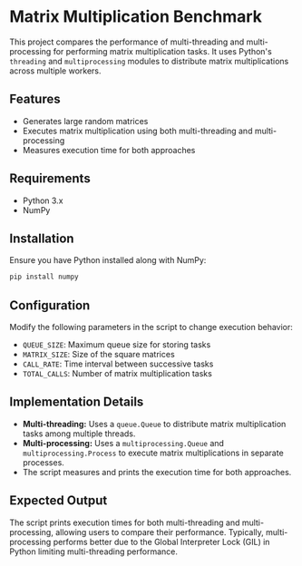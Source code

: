 # Matrix Multiplication Benchmark

This project compares the performance of multi-threading and multi-processing for performing matrix multiplication tasks. It uses Python's `threading` and `multiprocessing` modules to distribute matrix multiplications across multiple workers.

## Features
- Generates large random matrices
- Executes matrix multiplication using both multi-threading and multi-processing
- Measures execution time for both approaches

## Requirements
- Python 3.x
- NumPy

## Installation
Ensure you have Python installed along with NumPy:
```bash
pip install numpy

```

## Configuration
Modify the following parameters in the script to change execution behavior:
- `QUEUE_SIZE`: Maximum queue size for storing tasks
- `MATRIX_SIZE`: Size of the square matrices
- `CALL_RATE`: Time interval between successive tasks
- `TOTAL_CALLS`: Number of matrix multiplication tasks

## Implementation Details
- **Multi-threading:** Uses a `queue.Queue` to distribute matrix multiplication tasks among multiple threads.
- **Multi-processing:** Uses a `multiprocessing.Queue` and `multiprocessing.Process` to execute matrix multiplications in separate processes.
- The script measures and prints the execution time for both approaches.

## Expected Output
The script prints execution times for both multi-threading and multi-processing, allowing users to compare their performance. Typically, multi-processing performs better due to the Global Interpreter Lock (GIL) in Python limiting multi-threading performance.


